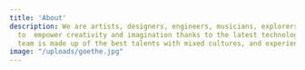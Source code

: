 ```yaml
---
title: 'About'
description: We are artists, designers, engineers, musicians, explorers, all unified
  to  empower creativity and imagination thanks to the latest technologies. Our international
  team is made up of the best talents with mixed cultures, and experiences.
image: "/uploads/goethe.jpg"
---
```

